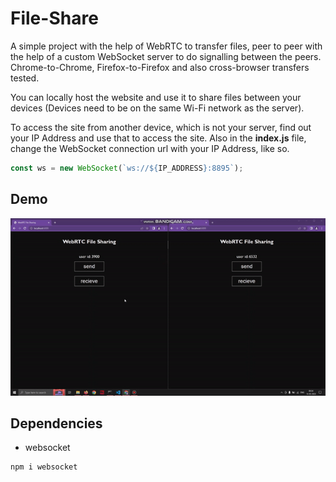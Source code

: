 # File-Share

A simple project with the help of WebRTC to transfer files, peer to peer with the help of a custom WebSocket server to do signalling between the peers. Chrome-to-Chrome, Firefox-to-Firefox and also cross-browser transfers tested. 

You can locally host the website and use it to share files between your devices (Devices need to be on the same Wi-Fi network as the server).

To access the site from another device, which is not your server, find out your IP Address and use that to access the site. Also in the __index.js__ file, change the WebSocket connection url with your IP Address, like so.
```javascript
const ws = new WebSocket(`ws://${IP_ADDRESS}:8895`);
```
## Demo

![File sharing demo](demo/file_sharing.gif)

## Dependencies

- websocket
```
npm i websocket
```